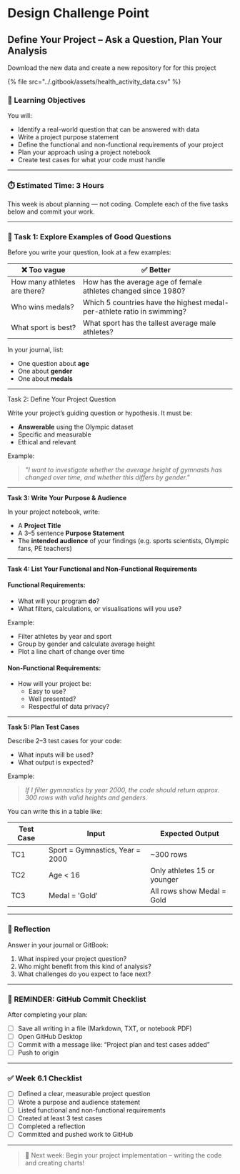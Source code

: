 # Design Challenge Point

## Define Your Project – Ask a Question, Plan Your Analysis

Download the new data and create a new repository for for this project

{% file src="../.gitbook/assets/health_activity_data.csv" %}

### 🎯 Learning Objectives

You will:

* Identify a real-world question that can be answered with data
* Write a project purpose statement
* Define the functional and non-functional requirements of your project
* Plan your approach using a project notebook
* Create test cases for what your code must handle

***

### ⏱️ Estimated Time: 3 Hours

This week is about planning — not coding. Complete each of the five tasks below and commit your work.

***

### 🧠 Task 1: Explore Examples of Good Questions

Before you write your question, look at a few examples:

| ❌ Too vague                  | ✅ Better                                                                |
| ---------------------------- | ----------------------------------------------------------------------- |
| How many athletes are there? | How has the average age of female athletes changed since 1980?          |
| Who wins medals?             | Which 5 countries have the highest medal-per-athlete ratio in swimming? |
| What sport is best?          | What sport has the tallest average male athletes?                       |

In your journal, list:

* One question about **age**
* One about **gender**
* One about **medals**

***

Task 2: Define Your Project Question

Write your project’s guiding question or hypothesis. It must be:

* **Answerable** using the Olympic dataset
* Specific and measurable
* Ethical and relevant

Example:

> _"I want to investigate whether the average height of gymnasts has changed over time, and whether this differs by gender."_

***

**Task 3: Write Your Purpose & Audience**

In your project notebook, write:

* A **Project Title**
* A 3–5 sentence **Purpose Statement**
* The **intended audience** of your findings (e.g. sports scientists, Olympic fans, PE teachers)

***

**Task 4: List Your Functional and Non-Functional Requirements**

#### Functional Requirements:

* What will your program **do**?
* What filters, calculations, or visualisations will you use?

Example:

* Filter athletes by year and sport
* Group by gender and calculate average height
* Plot a line chart of change over time

#### Non-Functional Requirements:

* How will your project be:
  * Easy to use?
  * Well presented?
  * Respectful of data privacy?

***

**Task 5: Plan Test Cases**

Describe 2–3 test cases for your code:

* What inputs will be used?
* What output is expected?

Example:

> _If I filter gymnastics by year 2000, the code should return approx. 300 rows with valid heights and genders._

You can write this in a table like:

| Test Case | Input                           | Expected Output             |
| --------- | ------------------------------- | --------------------------- |
| TC1       | Sport = Gymnastics, Year = 2000 | \~300 rows                  |
| TC2       | Age < 16                        | Only athletes 15 or younger |
| TC3       | Medal = 'Gold'                  | All rows show Medal = Gold  |

***

### 🧭 Reflection

Answer in your journal or GitBook:

1. What inspired your project question?
2. Who might benefit from this kind of analysis?
3. What challenges do you expect to face next?

***

### 💬 REMINDER: GitHub Commit Checklist

After completing your plan:

* [ ] Save all writing in a file (Markdown, TXT, or notebook PDF)
* [ ] Open GitHub Desktop
* [ ] Commit with a message like: “Project plan and test cases added”
* [ ] Push to origin

***

### ✅ Week 6.1 Checklist

* [ ] Defined a clear, measurable project question
* [ ] Wrote a purpose and audience statement
* [ ] Listed functional and non-functional requirements
* [ ] Created at least 3 test cases
* [ ] Completed a reflection
* [ ] Committed and pushed work to GitHub

***

> 🚀 Next week: Begin your project implementation – writing the code and creating charts!
